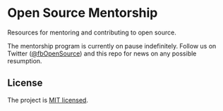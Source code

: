 # Open Source Mentorship

Resources for mentoring and contributing to open source.

The mentorship program is currently on pause indefinitely. Follow us on Twitter ([@fbOpenSource](https://twitter.com/fbopensource)) and this repo for news on any possible resumption.

## License
The project is [MIT licensed](./LICENSE).

